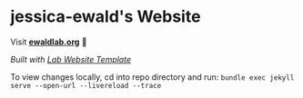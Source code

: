 
# jessica-ewald's Website

Visit **[ewaldlab.org](https://ewaldlab.org)** 🚀

_Built with [Lab Website Template](https://greene-lab.gitbook.io/lab-website-template-docs)_

To view changes locally, cd into repo directory and run: `bundle exec jekyll serve --open-url --livereload --trace`
